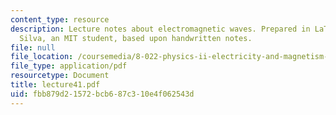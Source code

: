 ```yaml
---
content_type: resource
description: Lecture notes about electromagnetic waves. Prepared in LaTeX by James
  Silva, an MIT student, based upon handwritten notes.
file: null
file_location: /coursemedia/8-022-physics-ii-electricity-and-magnetism-fall-2006/fbb879d21572bcb687c310e4f062543d_lecture41.pdf
file_type: application/pdf
resourcetype: Document
title: lecture41.pdf
uid: fbb879d2-1572-bcb6-87c3-10e4f062543d
---
```

